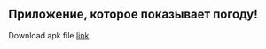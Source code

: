 ## Приложение, которое показывает погоду!

Download apk file [link](https://yadi.sk/d/YSBz7PfOHS_5TA)
